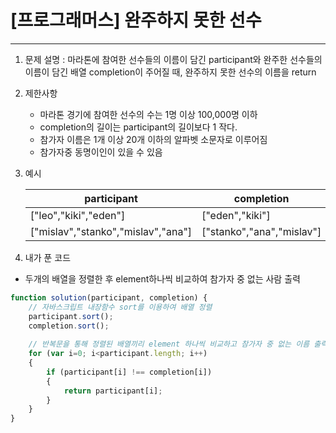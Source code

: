 # [프로그래머스] 완주하지 못한 선수
---

1. 문제 설명 : 마라톤에 참여한 선수들의 이름이 담긴 participant와 완주한 선수들의 이름이 담긴 배열 completion이 주어질 때, 완주하지 못한 선수의 이름을 return

2. 제한사항
    - 마라톤 경기에 참여한 선수의 수는 1명 이상 100,000명 이하
    - completion의 길이는 participant의 길이보다 1 작다.
    - 참가자 이름은 1개 이상 20개 이하의 알파벳 소문자로 이루어짐
    - 참가자중 동명이인이 있을 수 있음

3. 예시

    participant|completion|return
    --|--|--
    ["leo","kiki","eden"]|["eden","kiki"]|"leo"
    ["mislav","stanko","mislav","ana"]|["stanko","ana","mislav"]|"mislav"

4. 내가 푼 코드
- 두개의 배열을 정렬한 후 element하나씩 비교하여 참가자 중 없는 사람 출력
```javascript
function solution(participant, completion) {
    // 자바스크립트 내장함수 sort를 이용하여 배열 정렬
    participant.sort();
    completion.sort();
    
    // 반복문을 통해 정렬된 배열끼리 element 하나씩 비교하고 참가자 중 없는 이름 출력
    for (var i=0; i<participant.length; i++)
    {
        if (participant[i] !== completion[i])
        {
            return participant[i];        
        }
    }
}
```